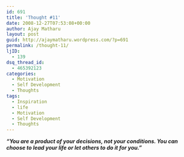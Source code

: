 ```yaml
---
id: 691
title: 'Thought #11'
date: 2008-12-27T07:53:08+00:00
author: Ajay Matharu
layout: post
guid: http://ajaymatharu.wordpress.com/?p=691
permalink: /thought-11/
ljID:
  - 139
dsq_thread_id:
  - 465392123
categories:
  - Motivation
  - Self Development
  - Thoughts
tags:
  - Inspiration
  - life
  - Motivation
  - Self Development
  - Thoughts
---
```

_**&#8220;You are a product of your decisions, not your conditions. You can choose to lead your life or let others to do it for you.&#8221;**_